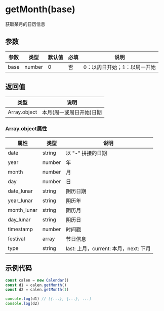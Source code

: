 # getMonth(base)
获取某月的日历信息

## 参数
参数   | 类型   | 默认值 | 必填| 说明
---    | ---   | ---    | --- | ---
base    | number | 0    | 否  |  0：以周日开始；1：以周一开始


## 返回值
类型   |  说明
---   | ---
Array.object | 本月(周一或周日开始)日期

### Array.object属性
属性 | 类型   |  说明
--- | ---   | ---
date | string | 以 "-" 拼接的日期
year | number | 年
month| number | 月
day  | number | 日
date_lunar | string | 阴历日期
year_lunar | string | 阴历年
month_lunar | string | 阴历月
day_lunar | string | 阴历日
timestamp| number | 时间戳
festival | array | 节日信息
type | string | last: 上月，current: 本月，next: 下月

## 示例代码
```javascript
const calen = new Calendar()
const d1 = calen.getMonth()
const d2 = calen.getMonth(1)

console.log(d1) // [{...}, {...}, ...]
console.log(d2)
```